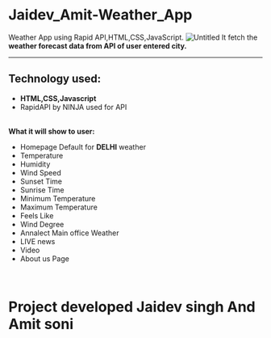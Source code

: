# Jaidev_Amit-Weather_App
Weather App using Rapid API,HTML,CSS,JavaScript.
![Untitled](https://user-images.githubusercontent.com/120723984/212603918-5b1e2ada-5b79-46b0-b9bd-fc9088b3ea43.png)
It fetch the <b>weather forecast data from API of user entered city.</b><hr>
<h2>Technology used:</h2>
<ul><li><b>HTML,CSS,Javascript</b></li>
<li>RapidAPI by NINJA used for API</li></ul>
<br>
<b>What it will show to user:</b>
<ul><li>Homepage Default for <b>DELHI</b> weather</li>
<li>Temperature</li>
<li>Humidity</li>
<li>Wind Speed</li>
<li>Sunset Time</li>
<li>Sunrise Time</li>
<li>Minimum Temperature</li>
<li>Maximum Temperature</li>
<li>Feels Like </li>
<li>Wind Degree</li>
<li>Annalect Main office Weather </li>
<li>LIVE news</li>
<li>Video</li>
<li>About us Page </li></ul><br>
<h1>Project developed Jaidev singh And Amit soni </h1>

